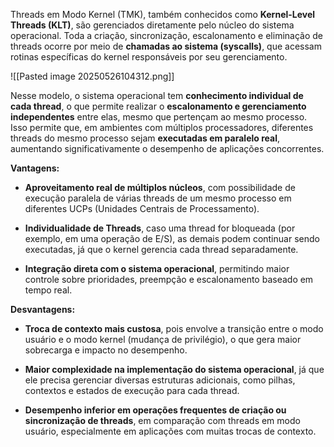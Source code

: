 Threads em Modo Kernel (TMK), também conhecidos como **Kernel-Level Threads (KLT)**, são gerenciados diretamente pelo núcleo do sistema operacional. Toda a criação, sincronização, escalonamento e eliminação de threads ocorre por meio de **chamadas ao sistema (syscalls)**, que acessam rotinas específicas do kernel responsáveis por seu gerenciamento.

![[Pasted image 20250526104312.png]]

Nesse modelo, o sistema operacional tem **conhecimento individual de cada thread**, o que permite realizar o **escalonamento e gerenciamento independentes** entre elas, mesmo que pertençam ao mesmo processo. Isso permite que, em ambientes com múltiplos processadores, diferentes threads do mesmo processo sejam **executadas em paralelo real**, aumentando significativamente o desempenho de aplicações concorrentes.

**Vantagens:**

- **Aproveitamento real de múltiplos núcleos**, com possibilidade de execução paralela de várias threads de um mesmo processo em diferentes UCPs (Unidades Centrais de Processamento).
    
-  **Individualidade de Threads**, caso uma thread for bloqueada (por exemplo, em uma operação de E/S), as demais podem continuar sendo executadas, já que o kernel gerencia cada thread separadamente.
    
- **Integração direta com o sistema operacional**, permitindo maior controle sobre prioridades, preempção e escalonamento baseado em tempo real.

**Desvantagens:**

- **Troca de contexto mais custosa**, pois envolve a transição entre o modo usuário e o modo kernel (mudança de privilégio), o que gera maior sobrecarga e impacto no desempenho.
    
- **Maior complexidade na implementação do sistema operacional**, já que ele precisa gerenciar diversas estruturas adicionais, como pilhas, contextos e estados de execução para cada thread.
    
- **Desempenho inferior em operações frequentes de criação ou sincronização de threads**, em comparação com threads em modo usuário, especialmente em aplicações com muitas trocas de contexto.